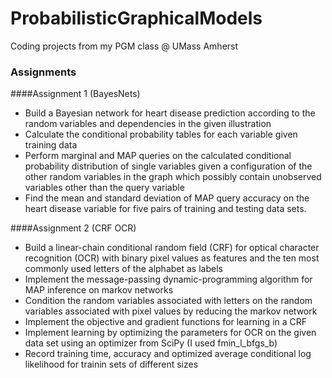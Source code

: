 ProbabilisticGraphicalModels
==========================

Coding projects from my PGM class @ UMass Amherst

### Assignments

####Assignment 1 (BayesNets)

* Build a Bayesian network for heart disease prediction according to the random variables and dependencies in the given illustration
* Calculate the conditional probability tables for each variable given training data
* Perform marginal and MAP queries on the calculated conditional probability distribution of single variables given a configuration of the other random variables 
  in the graph which possibly contain unobserved variables other than the query variable
* Find the mean and standard deviation of MAP query accuracy on the heart disease variable for five pairs of training and testing data sets.

####Assignment 2 (CRF OCR)

* Build a linear-chain conditional random field (CRF) for optical character recognition (OCR) with binary pixel values as features and the ten most commonly used 
  letters of the alphabet as labels
* Implement the message-passing dynamic-programming algorithm for MAP inference on markov networks
* Condition the random variables associated with letters on the random variables associated with pixel values by reducing the markov network
* Implement the objective and gradient functions for learning in a CRF
* Implement learning by optimizing the parameters for OCR on the given data set using an optimizer from SciPy (I used fmin\_l\_bfgs\_b)
* Record training time, accuracy and optimized average conditional log likelihood for trainin sets of different sizes
